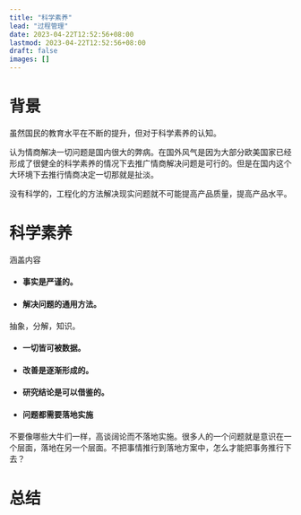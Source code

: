 ```yaml
---
title: "科学素养"
lead: "过程管理"
date: 2023-04-22T12:52:56+08:00
lastmod: 2023-04-22T12:52:56+08:00
draft: false
images: []
---
```


# 背景

虽然国民的教育水平在不断的提升，但对于科学素养的认知。

认为情商解决一切问题是国内很大的弊病。在国外风气是因为大部分欧美国家已经形成了很健全的科学素养的情况下去推广情商解决问题是可行的。但是在国内这个大环境下去推行情商决定一切那就是扯淡。

没有科学的，工程化的方法解决现实问题就不可能提高产品质量，提高产品水平。

# 科学素养

涵盖内容

- #### 事实是严谨的。

- #### 解决问题的通用方法。
抽象，分解，知识。

- #### 一切皆可被数据。

- #### 改善是逐渐形成的。

- #### 研究结论是可以借鉴的。

- #### 问题都需要落地实施
不要像哪些大牛们一样，高谈阔论而不落地实施。很多人的一个问题就是意识在一个层面，落地在另一个层面。不把事情推行到落地方案中，怎么才能把事务推行下去？

# 总结
